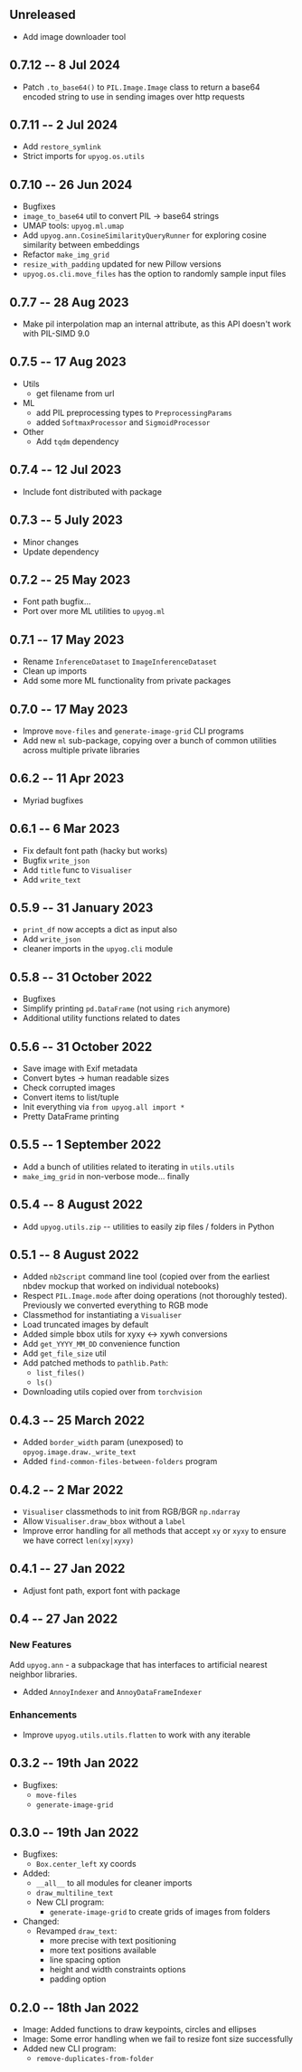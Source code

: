 ## Unreleased
* Add image downloader tool

## 0.7.12 -- 8 Jul 2024
* Patch `.to_base64()` to `PIL.Image.Image` class to return a base64 encoded string to use in sending images over http requests

## 0.7.11 -- 2 Jul 2024
* Add `restore_symlink`
* Strict imports for `upyog.os.utils`


## 0.7.10 -- 26 Jun 2024
* Bugfixes
* `image_to_base64` util to convert PIL -> base64 strings
* UMAP tools: `upyog.ml.umap`
* Add `upyog.ann.CosineSimilarityQueryRunner` for exploring cosine similarity between embeddings
* Refactor `make_img_grid`
* `resize_with_padding` updated for new Pillow versions
* `upyog.os.cli.move_files` has the option to randomly sample input files


## 0.7.7 -- 28 Aug 2023
* Make pil interpolation map an internal attribute, as this API doesn't work with PIL-SIMD 9.0

## 0.7.5 -- 17 Aug 2023
* Utils
  * get filename from url
* ML
  * add PIL preprocessing types to `PreprocessingParams`
  * added `SoftmaxProcessor` and `SigmoidProcessor`
* Other
  * Add `tqdm` dependency

## 0.7.4 -- 12 Jul 2023
* Include font distributed with package

## 0.7.3 -- 5 July 2023
* Minor changes
* Update dependency

## 0.7.2 -- 25 May 2023
* Font path bugfix...
* Port over more ML utilities to `upyog.ml`

## 0.7.1 -- 17 May 2023
* Rename `InferenceDataset` to `ImageInferenceDataset`
* Clean up imports
* Add some more ML functionality from private packages

## 0.7.0 -- 17 May 2023
* Improve `move-files` and `generate-image-grid` CLI programs
* Add new `ml` sub-package, copying over a bunch of common utilities across multiple private libraries

## 0.6.2 -- 11 Apr 2023
* Myriad bugfixes

## 0.6.1 -- 6 Mar 2023
* Fix default font path (hacky but works)
* Bugfix `write_json`
* Add `title` func to `Visualiser`
* Add `write_text`

## 0.5.9 -- 31 January 2023
* `print_df` now accepts a dict as input also
* Add `write_json`
* cleaner imports in the `upyog.cli` module

## 0.5.8 -- 31 October 2022
* Bugfixes
* Simplify printing `pd.DataFrame` (not using `rich` anymore)
* Additional utility functions related to dates

## 0.5.6 -- 31 October 2022
* Save image with Exif metadata
* Convert bytes -> human readable sizes
* Check corrupted images
* Convert items to list/tuple
* Init everything via `from upyog.all import *`
* Pretty DataFrame printing


## 0.5.5 -- 1 September 2022
* Add a bunch of utilities related to iterating in `utils.utils`
* `make_img_grid` in non-verbose mode... finally


## 0.5.4 -- 8 August 2022
* Add `upyog.utils.zip` -- utilities to easily zip files / folders in Python

## 0.5.1 -- 8 August 2022

* Added `nb2script` command line tool (copied over from the earliest nbdev mockup that worked on individual notebooks)
* Respect `PIL.Image.mode` after doing operations (not thoroughly tested). Previously we converted everything to RGB mode
* Classmethod for instantiating a `Visualiser`
* Load truncated images by default
* Added simple bbox utils for xyxy <-> xywh conversions
* Add `get_YYYY_MM_DD` convenience function
* Add `get_file_size` util
* Add patched methods to `pathlib.Path`:
  * `list_files()`
  * `ls()`
* Downloading utils copied over from `torchvision`

## 0.4.3 -- 25 March 2022

* Added `border_width` param (unexposed) to `opyog.image.draw._write_text`
* Added `find-common-files-between-folders` program

## 0.4.2 -- 2 Mar 2022
- `Visualiser` classmethods to init from RGB/BGR `np.ndarray`
- Allow `Visualiser.draw_bbox` without a `label`
- Improve error handling for all methods that accept `xy` or `xyxy` to ensure we have correct `len(xy|xyxy)`

## 0.4.1 -- 27 Jan 2022
- Adjust font path, export font with package

## 0.4 -- 27 Jan 2022

### New Features
Add `upyog.ann` - a subpackage that has interfaces to artificial
nearest neighbor libraries.
  - Added `AnnoyIndexer` and `AnnoyDataFrameIndexer`

### Enhancements
- Improve `upyog.utils.utils.flatten` to work with any iterable

## 0.3.2 -- 19th Jan 2022

- Bugfixes:
  - `move-files`
  - `generate-image-grid`

## 0.3.0 -- 19th Jan 2022

* Bugfixes:
  - `Box.center_left` xy coords
* Added:
  - `__all__` to all modules for cleaner imports
  - `draw_multiline_text`
  - New CLI program:
    - `generate-image-grid` to create grids of images from folders
* Changed:
  - Revamped `draw_text`:
    - more precise with text positioning
    - more text positions available
    - line spacing option
    - height and width constraints options
    - padding option


## 0.2.0 -- 18th Jan 2022

* Image: Added functions to draw keypoints, circles and ellipses
* Image: Some error handling when we fail to resize font size successfully
* Added new CLI program:
  - `remove-duplicates-from-folder`
